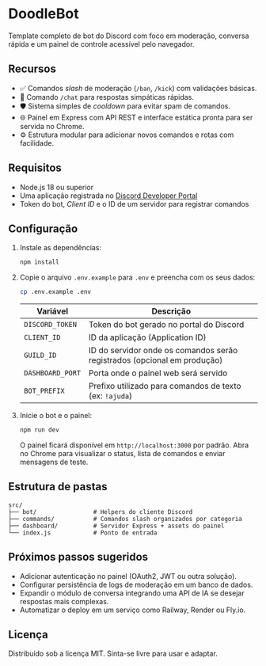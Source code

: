 # DoodleBot

Template completo de bot do Discord com foco em moderação, conversa rápida e um painel de controle acessível pelo navegador.

## Recursos

- ✅ Comandos *slash* de moderação (`/ban`, `/kick`) com validações básicas.
- 💬 Comando `/chat` para respostas simpáticas rápidas.
- 🛡️ Sistema simples de *cooldown* para evitar spam de comandos.
- 🌐 Painel em Express com API REST e interface estática pronta para ser servida no Chrome.
- ⚙️ Estrutura modular para adicionar novos comandos e rotas com facilidade.

## Requisitos

- Node.js 18 ou superior
- Uma aplicação registrada no [Discord Developer Portal](https://discord.com/developers/applications)
- Token do bot, *Client ID* e o ID de um servidor para registrar comandos

## Configuração

1. Instale as dependências:

   ```bash
   npm install
   ```

2. Copie o arquivo `.env.example` para `.env` e preencha com os seus dados:

   ```bash
   cp .env.example .env
   ```

   | Variável        | Descrição                                                                 |
   | --------------- | ------------------------------------------------------------------------- |
   | `DISCORD_TOKEN` | Token do bot gerado no portal do Discord                                  |
   | `CLIENT_ID`     | ID da aplicação (Application ID)                                          |
   | `GUILD_ID`      | ID do servidor onde os comandos serão registrados (opcional em produção)  |
   | `DASHBOARD_PORT`| Porta onde o painel web será servido                                      |
   | `BOT_PREFIX`    | Prefixo utilizado para comandos de texto (ex: `!ajuda`)                   |

3. Inicie o bot e o painel:

   ```bash
   npm run dev
   ```

   O painel ficará disponível em `http://localhost:3000` por padrão. Abra no Chrome para visualizar o status, lista de comandos e enviar mensagens de teste.

## Estrutura de pastas

```
src/
├── bot/                # Helpers do cliente Discord
├── commands/           # Comandos slash organizados por categoria
├── dashboard/          # Servidor Express + assets do painel
└── index.js            # Ponto de entrada
```

## Próximos passos sugeridos

- Adicionar autenticação no painel (OAuth2, JWT ou outra solução).
- Configurar persistência de logs de moderação em um banco de dados.
- Expandir o módulo de conversa integrando uma API de IA se desejar respostas mais complexas.
- Automatizar o deploy em um serviço como Railway, Render ou Fly.io.

## Licença

Distribuído sob a licença MIT. Sinta-se livre para usar e adaptar.
